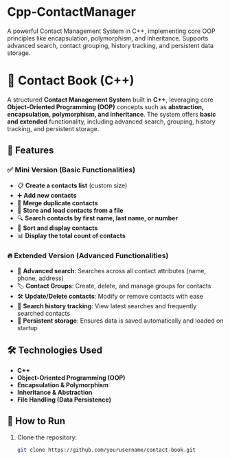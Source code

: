 # Cpp-ContactManager
A powerful Contact Management System in C++, implementing core OOP principles like encapsulation, polymorphism, and inheritance. Supports advanced search, contact grouping, history tracking, and persistent data storage.

# 📇 Contact Book (C++)  

A structured **Contact Management System** built in **C++**, leveraging core **Object-Oriented Programming (OOP)** concepts such as **abstraction, encapsulation, polymorphism, and inheritance**. The system offers **basic and extended** functionality, including advanced search, grouping, history tracking, and persistent storage.  

## 🚀 Features  

### ✅ **Mini Version (Basic Functionalities)**  
- 📋 **Create a contacts list** (custom size)  
- ➕ **Add new contacts**  
- 🔄 **Merge duplicate contacts**  
- 💾 **Store and load contacts from a file**  
- 🔍 **Search contacts by first name, last name, or number**  
- 📜 **Sort and display contacts**  
- 📊 **Display the total count of contacts**  

### 🔥 **Extended Version (Advanced Functionalities)**  
- 🔎 **Advanced search**: Searches across all contact attributes (name, phone, address)  
- 🏷️ **Contact Groups**: Create, delete, and manage groups for contacts  
- 🛠️ **Update/Delete contacts**: Modify or remove contacts with ease  
- 📜 **Search history tracking**: View latest searches and frequently searched contacts  
- 📁 **Persistent storage**: Ensures data is saved automatically and loaded on startup  

## 🛠️ Technologies Used  
- **C++**  
- **Object-Oriented Programming (OOP)**  
- **Encapsulation & Polymorphism**  
- **Inheritance & Abstraction**  
- **File Handling (Data Persistence)**  

## 🎯 How to Run  
1. Clone the repository:  
   ```bash
   git clone https://github.com/yourusername/contact-book.git
